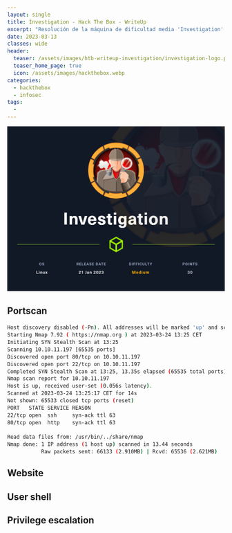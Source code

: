 ```yaml
---
layout: single
title: Investigation - Hack The Box - WriteUp
excerpt: "Resolución de la máquina de dificultad media 'Investigation' de Hack the Box"
date: 2023-03-13
classes: wide
header:
  teaser: /assets/images/htb-writeup-investigation/investigation-logo.png
  teaser_home_page: true
  icon: /assets/images/hackthebox.webp
categories:
  - hackthebox
  - infosec
tags:  
  - 
---
```


![investigation-logo](/assets/images/htb-writeup-investigation/investigation-logo.png)

## Portscan

```bash
Host discovery disabled (-Pn). All addresses will be marked 'up' and scan times may be slower.
Starting Nmap 7.92 ( https://nmap.org ) at 2023-03-24 13:25 CET
Initiating SYN Stealth Scan at 13:25
Scanning 10.10.11.197 [65535 ports]
Discovered open port 80/tcp on 10.10.11.197
Discovered open port 22/tcp on 10.10.11.197
Completed SYN Stealth Scan at 13:25, 13.35s elapsed (65535 total ports)
Nmap scan report for 10.10.11.197
Host is up, received user-set (0.056s latency).
Scanned at 2023-03-24 13:25:17 CET for 14s
Not shown: 65533 closed tcp ports (reset)
PORT   STATE SERVICE REASON
22/tcp open  ssh     syn-ack ttl 63
80/tcp open  http    syn-ack ttl 63

Read data files from: /usr/bin/../share/nmap
Nmap done: 1 IP address (1 host up) scanned in 13.44 seconds
           Raw packets sent: 66133 (2.910MB) | Rcvd: 65536 (2.621MB)
```

## Website

## User shell

## Privilege escalation
